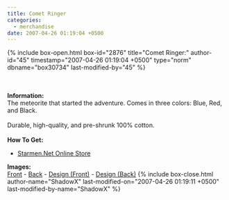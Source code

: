 ```yaml
---
title: Comet Ringer
categories:
  - merchandise
date: 2007-04-26 01:19:04 +0500
---
```

{% include box-open.html box-id="2876" title="Comet Ringer:" author-id="45" timestamp="2007-04-26 01:19:04 +0500" type="norm" dbname="box30734" last-modified-by="45" %}
	<center>
	<imgalphapng src="/merchandise/images/smn_comet_title.png" width="350" height="350" border="0" alt="Comet Ringer" />
	</center>
	<br /><br />
	<b>Information:</b>
	<br />
	The meteorite that started the adventure. Comes in three colors: Blue, Red, and Black.
	<br /><br />
	Durable, high-quality, and pre-shrunk 100% cotton.
	<br /><br />
	<b>How To Get:</b>
	<br />
	<ul>
	<li><a href="http://www.cafepress.com/starmen.90022051">Starmen.Net Online Store</a></li>
	</ul>
	<b>Images:</b>
	<br />
	<a href="/merchandise/images/smn_comet_front.jpg">Front</a> - <a href="/merchandise/images/smn_comet_back.jpg">Back</a> - <a href="/merchandise/images/smn_comet_fdesign.jpg">Design (Front)</a> - 
	<a href="/merchandise/images/smn_comet_bdesign.jpg">Design (Back)</a>
{% include box-close.html author-name="ShadowX" last-modified-on="2007-04-26 01:19:11 +0500" last-modified-by-name="ShadowX" %}
